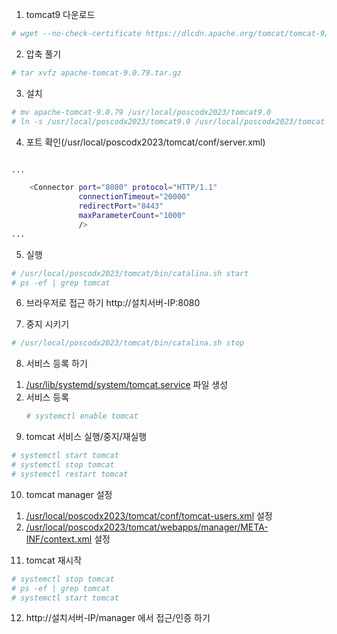 1. tomcat9 다운로드
```sh
# wget --no-check-certificate https://dlcdn.apache.org/tomcat/tomcat-9/v9.0.79/bin/apache-tomcat-9.0.79.tar.gz
```

2. 압축 풀기
```sh
# tar xvfz apache-tomcat-9.0.79.tar.gz
```

3. 설치
```sh
# mv apache-tomcat-9.0.79 /usr/local/poscodx2023/tomcat9.0
# ln -s /usr/local/poscodx2023/tomcat9.0 /usr/local/poscodx2023/tomcat
```

4. 포트 확인(/usr/local/poscodx2023/tomcat/conf/server.xml)
```sh

...

    <Connector port="8080" protocol="HTTP/1.1"
               connectionTimeout="20000"
               redirectPort="8443"
               maxParameterCount="1000"
               />
...

```

5. 실행
```sh
# /usr/local/poscodx2023/tomcat/bin/catalina.sh start
# ps -ef | grep tomcat
```

6. 브라우저로 접근 하기
   http://설치서버-IP:8080

7. 중지 시키기
```sh
# /usr/local/poscodx2023/tomcat/bin/catalina.sh stop
```

8. 서비스 등록 하기
  1) [/usr/lib/systemd/system/tomcat.service](https://github.com/poscodx-bitacademy/centos-practices/blob/main/lx/usr/lib/systemd/system/tomcat.service) 파일 생성
  2) 서비스 등록
     ```sh
     # systemctl enable tomcat
     ```
9. tomcat 서비스 실행/중지/재실행
```sh
# systemctl start tomcat
# systemctl stop tomcat
# systemctl restart tomcat
```

10. tomcat manager 설정
  1) [/usr/local/poscodx2023/tomcat/conf/tomcat-users.xml](https://github.com/poscodx-bitacademy/centos-practices/blob/main/lx/usr/local/poscodx2023/tomcat/conf/tomcat-users.xml) 설정
  2) [/usr/local/poscodx2023/tomcat/webapps/manager/META-INF/context.xml](https://github.com/poscodx-bitacademy/centos-practices/blob/main/lx/usr/local/poscodx2023/tomcat/webapps/manager/META-INF/context.xml) 설정

11. tomcat 재시작
```sh
# systemctl stop tomcat
# ps -ef | grep tomcat
# systemctl start tomcat
```
12. http://설치서버-IP/manager 에서 접근/인증 하기
